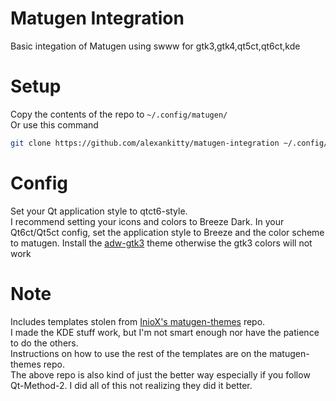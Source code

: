 # Matugen Integration
Basic integation of Matugen using swww for gtk3,gtk4,qt5ct,qt6ct,kde

# Setup
Copy the contents of the repo to `~/.config/matugen/`  
Or use this command  
```sh
git clone https://github.com/alexankitty/matugen-integration ~/.config/matugen
```

# Config
Set your Qt application style to qtct6-style.  
I recommend setting your icons and colors to Breeze Dark.
In your Qt6ct/Qt5ct config, set the application style to Breeze and the color scheme to matugen.
Install the [adw-gtk3](https://github.com/lassekongo83/adw-gtk3?tab=readme-ov-file#how-to-use) theme otherwise the gtk3 colors will not work

# Note
Includes templates stolen from [InioX's matugen-themes](https://github.com/InioX/matugen-themes) repo.  
I made the KDE stuff work, but I'm not smart enough nor have the patience to do the others.  
Instructions on how to use the rest of the templates are on the matugen-themes repo.  
The above repo is also kind of just the better way especially if you follow Qt-Method-2. I did all of this not realizing they did it better.
